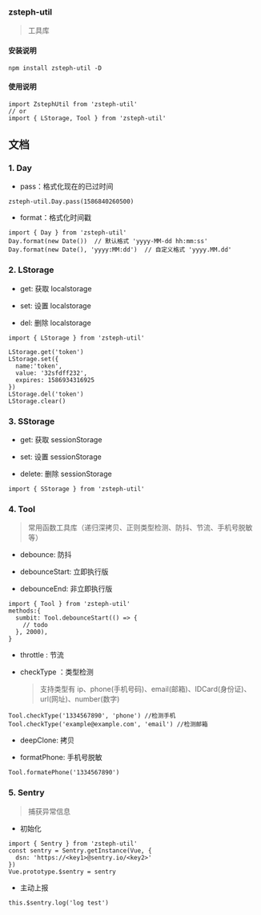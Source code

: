 ### zsteph-util

> 工具库

#### 安装说明

```
npm install zsteph-util -D
```

#### 使用说明

```
import ZstephUtil from 'zsteph-util'
// or
import { LStorage, Tool } from 'zsteph-util'
```

## 文档

### 1. Day

- pass：格式化现在的已过时间

```
zsteph-util.Day.pass(1586840260500)
```

- format：格式化时间戳

```
import { Day } from 'zsteph-util'
Day.format(new Date())  // 默认格式 'yyyy-MM-dd hh:mm:ss'
Day.format(new Date(), 'yyyy:MM:dd')  // 自定义格式 'yyyy.MM.dd'
```

### 2. LStorage

- get: 获取 localstorage

- set: 设置 localstorage

- del: 删除 localstorage

```
import { LStorage } from 'zsteph-util'

LStorage.get('token')
LStorage.set({
  name:'token',
  value: '32sfdff232',
  expires: 1586934316925
})
LStorage.del('token')
LStorage.clear()
```

### 3. SStorage

- get: 获取 sessionStorage

- set: 设置 sessionStorage

- delete: 删除 sessionStorage

```
import { SStorage } from 'zsteph-util'
```

### 4. Tool

> 常用函数工具库（递归深拷贝、正则类型检测、防抖、节流、手机号脱敏等）

- debounce: 防抖

- debounceStart: 立即执行版

- debounceEnd: 非立即执行版

```
import { Tool } from 'zsteph-util'
methods:{
  sumbit: Tool.debounceStart(() => {
    // todo
  }, 2000),
}
```

- throttle : 节流

- checkType ：类型检测
  > 支持类型有 ip、phone(手机号码)、email(邮箱)、IDCard(身份证)、url(网址)、number(数字)

```
Tool.checkType('1334567890', 'phone') //检测手机
Tool.checkType('example@example.com', 'email') //检测邮箱
```

- deepClone: 拷贝

- formatPhone: 手机号脱敏

```
Tool.formatePhone('1334567890')
```

### 5. Sentry

> 捕获异常信息

- 初始化

```
import { Sentry } from 'zsteph-util'
const sentry = Sentry.getInstance(Vue, {
  dsn: 'https://<key1>@sentry.io/<key2>'
})
Vue.prototype.$sentry = sentry
```

- 主动上报

```
this.$sentry.log('log test')
```
